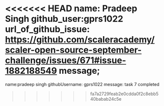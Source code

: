 <<<<<<< HEAD
name: Pradeep Singh
github_user:gprs1022
url_of_github_issue: https://github.com/scaleracademy/scaler-open-source-september-challenge/issues/671#issue-1882188549
message;
=======
name:pradeep singh
githubUsername: gprs1022
message: task 7 completed 
>>>>>>> fa7a2729feab2e0cdda0f2c8ebb540babab24c5e
